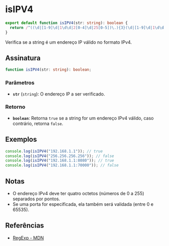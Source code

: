 # isIPV4

```typescript
export default function isIPV4(str: string): boolean {
  return /^((\d|[1-9]\d|1\d\d|2[0-4]\d|25[0-5])\.){3}(\d|[1-9]\d|1\d\d|2[0-4]\d|25[0-5])(?::(?:[0-9]|[1-9][0-9]{1,3}|[1-5][0-9]{4}|6[0-4][0-9]{3}|65[0-4][0-9]{2}|655[0-2][0-9]|6553[0-5]))?$/.test(str);
}
```

Verifica se a string é um endereço IP válido no formato IPv4.

## Assinatura

```typescript
function isIPV4(str: string): boolean;
```

### Parâmetros

- **`str`** (`string`): O endereço IP a ser verificado.

### Retorno

- **`boolean`**: Retorna `true` se a string for um endereço IPv4 válido, caso contrário, retorna `false`.

## Exemplos

```typescript
console.log(isIPV4("192.168.1.1")); // true
console.log(isIPV4("256.256.256.256")); // false
console.log(isIPV4("192.168.1.1:8080")); // true
console.log(isIPV4("192.168.1.1:70000")); // false
```

## Notas

- O endereço IPv4 deve ter quatro octetos (números de 0 a 255) separados por pontos.
- Se uma porta for especificada, ela também será validada (entre 0 e 65535).

## Referências

- [RegExp - MDN](https://developer.mozilla.org/en-US/docs/Web/JavaScript/Reference/Global_Objects/RegExp)